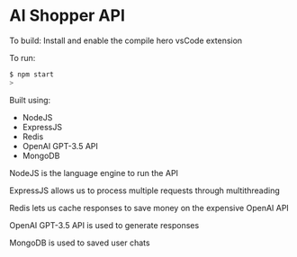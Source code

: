 # AI Shopper API

To build: Install and enable the compile hero vsCode extension

To run:

```sh
$ npm start
>
```

Built using:

* NodeJS
* ExpressJS
* Redis
* OpenAI GPT-3.5 API
* MongoDB

NodeJS is the language engine to run the API

ExpressJS allows us to process multiple requests through multithreading

Redis lets us cache responses to save money on the expensive OpenAI API

OpenAI GPT-3.5 API is used to generate responses

MongoDB is used to saved user chats
